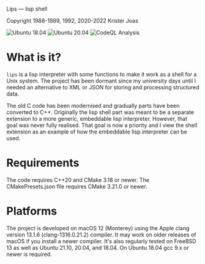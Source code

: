 Lips — lisp shell

Copyright 1988-1989, 1992, 2020-2022 Krister Joas

![Ubuntu 18.04](https://github.com/kuriboshi/lips/actions/workflows/ubuntu-18.04.yml/badge.svg)
![Ubuntu 20.04](https://github.com/kuriboshi/lips/actions/workflows/ubuntu-20.04.yml/badge.svg)
![CodeQL Analysis](https://github.com/kuriboshi/lips/actions/workflows/codeql-analysis.yml/badge.svg)

# What is it?

`lips` is a lisp interpreter with some functions to make it work as a
shell for a Unix system.  The project has been dormant since my
university days until I needed an alternative to XML or JSON for
storing and processing structured data.

The old C code has been modernised and gradually parts have been
converted to C++.  Originally the lisp shell part was meant to be a
separate extension to a more generic, embeddable lisp interpreter.
However, that goal was never fully realised.  That goal is now a
priority and I view the shell extension as an example of how the
embeddable lisp interpreter can be used.

# Requirements

The code requires C++20 and CMake 3.18 or newer. The CMakePresets.json
file requires CMake 3.21.0 or newer.

# Platforms

The project is developed on macOS 12 (Monterey) using the Apple clang
version 13.1.6 (clang-1316.0.21.2) compiler.
It may work on older releases of macOS if you install a newer
compiler.
It's also regularly tested on FreeBSD 13 as well as Ubuntu 21.10,
20.04, and 18.04.
On Ubuntu 18.04 gcc 9.x or newer is required.
